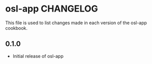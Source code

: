 osl-app CHANGELOG
=================
This file is used to list changes made in each version of the
osl-app cookbook.

0.1.0
-----
- Initial release of osl-app

